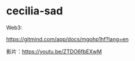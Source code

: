 # cecilia-sad

Web3:

https://gitmind.com/app/docs/mgohp1hf?lang=en

影片：https://youtu.be/ZTDO6fbEXwM
